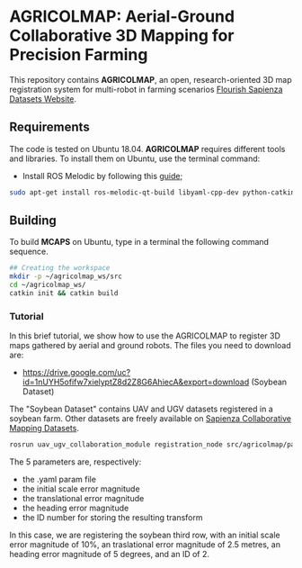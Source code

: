 # AGRICOLMAP: Aerial-Ground Collaborative 3D Mapping for Precision Farming #

This repository contains **AGRICOLMAP**,  an  open,  research-oriented 3D map registration system for multi-robot in farming scenarios [Flourish Sapienza Datasets Website](http://www.dis.uniroma1.it/~labrococo/fds/). 

## Requirements ##

The code is tested on Ubuntu 18.04. **AGRICOLMAP** requires different tools and libraries. To install them on Ubuntu, use the terminal command:

- Install ROS Melodic by following this [guide](http://wiki.ros.org/kinetic/Installation);

```bash
sudo apt-get install ros-melodic-qt-build libyaml-cpp-dev python-catkin-tools
```

## Building ##

To build **MCAPS** on Ubuntu, type in a terminal the following command sequence.

```bash
## Creating the workspace 
mkdir -p ~/agricolmap_ws/src
cd ~/agricolmap_ws/
catkin init && catkin build
```

### Tutorial ###

In this brief tutorial, we show how to use the AGRICOLMAP to register 3D maps gathered by aerial and ground robots.
The files you need to download are:

- https://drive.google.com/uc?id=1nUYH5ofifw7xielyptZ8d2Z8G6AhiecA&export=download (Soybean Dataset)

The "Soybean Dataset" contains UAV and UGV datasets registered in a soybean farm. Other datasets are freely available on [Sapienza Collaborative Mapping Datasets](http://www.dis.uniroma1.it/~labrococo/fsd/collaborativemapping.html).

```bash
rosrun uav_ugv_collaboration_module registration_node src/agricolmap/params/aligner_soybean_params_row3.yaml 10 250 50 2
```

The 5 parameters are, respectively:

  * the .yaml param file
  * the initial scale error magnitude
  * the translational error magnitude
  * the heading error magnitude
  * the ID number for storing the resulting transform

In this case, we are registering the soybean third row, with an initial scale error magnitude of 10%, an traslational error magnitude of 2.5 metres, an heading error magnitude of 5 degrees, and an ID of 2.